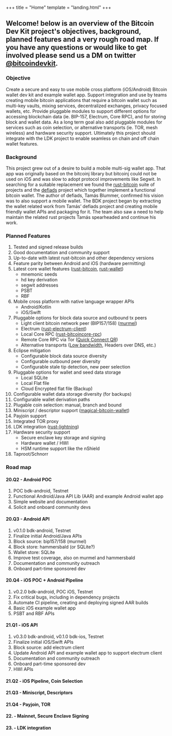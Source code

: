 +++
title = "Home"
template = "landing.html"
+++

## Welcome! below is an overview of the Bitcoin Dev Kit project's objectives, background, planned features and a very rough road map. If you have any questions or would like to get involved please send us a DM on twitter [@bitcoindevkit](https://twitter.com/bitcoindevkit).

### Objective

Create a secure and easy to use mobile cross platform (iOS/Android) Bitcoin wallet dev kit and example wallet app. 
Support integration and use by teams creating mobile bitcoin applications that require a bitcoin wallet such as 
multi-key vaults, mixing services, decentralized exchanges, privacy focused wallets, etc. Provide pluggable modules to 
support different options for accessing blockchain data (ie. BIP-157, Electrum, Core RPC), and for storing block and 
wallet data. As a long term goal also add pluggable modules for services such as coin selection, or alternative 
transports (ie. TOR, mesh wireless) and hardware security support. Ultimately this project should integrate with the 
LDK project to enable seamless on chain and off chain wallet features. 

### Background

This project grew out of a desire to build a mobile multi-sig wallet app. That app was originally based on the bitcoinj 
library but bitcoinj could not be used on iOS and was slow to adopt protocol improvements like Segwit. In searching for 
a suitable replacement we found the [rust-bitcoin](https://github.com/rust-bitcoin) suite of projects and the 
[defiads](https://github.com/defiads/defiads) project which together implement a functional bitcoin wallet. The author 
of defiads, Tamás Blummer, confirmed his vision was to also support a mobile wallet. The BDK project began by extracting 
the wallet related work from Tamás’ defiads project and creating mobile friendly wallet APIs and packaging for it. The 
team also saw a need to help maintain the related rust projects Tamás spearheaded and continue his work.

### Planned Features

1. Tested and signed release builds 
1. Good documentation and community support
1. Up-to-date with latest rust-bitcoin and other dependency versions
1. Feature parity between Android and iOS (hardware permitting)
1. Latest core wallet features ([rust-bitcoin](https://github.com/rust-bitcoin/rust-bitcoin), [rust-wallet](https://github.com/rust-bitcoin/rust-wallet))
   - mnemonic seeds
   - hd key derivation
   - segwit addresses
   - PSBT
   - RBF
1. Mobile cross platform with native language wrapper APIs
   - Android/Kotlin
   - iOS/Swift
1. Pluggable options for block data source and outbound tx peers
   - Light client bitcoin network peer (BIP157/158) ([murmel](https://github.com/rust-bitcoin/murmel))
   - Electrum ([rust-electrum-client](https://github.com/rust-bitcoin/murmel))
   - Local Core RPC ([rust-bitcoincore-rpc](https://github.com/rust-bitcoin/rust-bitcoincore-rpc))
   - Remote Core RPC via Tor ([Quick Connect QR](https://github.com/rust-bitcoin/rust-bitcoincore-rpc))
   - Alternative transports ([Low bandwidth](https://github.com/rust-bitcoin/rust-bitcoincore-rpc), Headers over DNS, etc.)
1. Eclipse mitigation
   - Configurable block data source diversity
   - Configurable outbound peer diversity
   - Configurable stale tip detection, new peer selection
1. Pluggable options for wallet and seed data storage
   - Local SQLite
   - Local Flat file
   - Cloud Encrypted flat file (Backup)
1. Configurable wallet data storage diversity (for backups)
1. Configurable wallet derivation paths
1. Plugable coin selection: manual, branch and bound
1. Miniscript / descriptor support ([magical-bitcoin-wallet](https://github.com/rust-bitcoin/rust-bitcoincore-rpc))
1. Payjoin support
1. Integrated TOR proxy
1. LDK integration ([rust-lightning](https://github.com/rust-bitcoin/rust-lightning))
1. Hardware security support
   - Secure enclave key storage and signing
   - Hardware wallet / HWI 
   - HSM runtime support like the nShield
1. Taproot/Schnorr

### Road map

#### 20.Q2 - Android POC
1. POC bdk-android, Testnet
1. Functional Android/Java API Lib (AAR) and example Android wallet app
1. Simple website and documentation
1. Solicit and onboard community devs

#### 20.Q3 - Android API
1. v0.1.0 bdk-android, Testnet
1. Finalize initial Android/Java APIs
1. Block source: bip157/158 (murmel)
1. Block store: hammersbald (or SQLite?)
1. Wallet store: SQLite
1. Improve test coverage, also on murmel and hammersbald
1. Documentation and community outreach
1. Onboard part-time sponsored dev

#### 20.Q4 - iOS POC + Android Pipeline 
1. v0.2.0 bdk-android, POC iOS, Testnet
1. Fix critical bugs, including in dependency projects 
1. Automate CI pipeline, creating and deploying signed AAR builds
1. Basic iOS example wallet app
1. PSBT and RBF APIs

#### 21.Q1 - iOS API
1. v0.3.0 bdk-android, v0.1.0 bdk-ios, Testnet
1. Finalize initial iOS/Swift APIs
1. Block source: add electrum client
1. Update Android API and example wallet app to support electrum client
1. Documentation and community outreach
1. Onboard part-time sponsored dev
1. HWI APIs

#### 21.Q2 - iOS Pipeline, Coin Selection

#### 21.Q3 - Miniscript, Descriptors

#### 21.Q4 - Payjoin, TOR

#### 22. - Mainnet, Secure Enclave Signing

#### 23. - LDK integration
